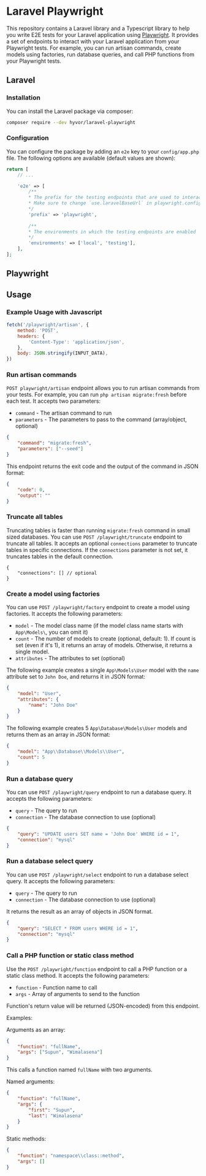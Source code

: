 # Laravel Playwright

This repository contains a Laravel library and a Typescript library to help you write E2E tests for your Laravel application using [Playwright](https://playwright.dev/). It provides a set of endpoints to interact with your Laravel application from your Playwright tests. For example, you can run artisan commands, create models using factories, run database queries, and call PHP functions from your Playwright tests.

## Laravel

### Installation

You can install the Laravel package via composer:

```bash
composer require --dev hyvor/laravel-playwright
```

### Configuration

You can configure the package by adding an `e2e` key to your `config/app.php` file. The following options are available (default values are shown):

```php
return [
    // ...

    'e2e' => [
        /**
        * The prefix for the testing endpoints that are used to interact with Playwright
        * Make sure to change `use.laravelBaseUrl` in playwright.config.ts if you change this
        */
        'prefix' => 'playwright',
        
        /**
        * The environments in which the testing endpoints are enabled
        */
        'environments' => ['local', 'testing'],
    ],
];
```

## Playwright

## Usage

### Example Usage with Javascript

```js
fetch('/playwright/artisan', {
    method: 'POST',
    headers: {
        'Content-Type': 'application/json',
    },
    body: JSON.stringify(INPUT_DATA),
})
```

### Run artisan commands

`POST playwright/artisan` endpoint allows you to run artisan commands from your tests. For example, you can run `php artisan migrate:fresh` before each test. It accepts two parameters:

- `command` - The artisan command to run
- `parameters` - The parameters to pass to the command (array/object, optional)

```json
{
    "command": "migrate:fresh",
    "parameters": ["--seed"]
}
```

This endpoint returns the exit code and the output of the command in JSON format:

```json
{
    "code": 0,
    "output": ""
}
```

### Truncate all tables

Truncating tables is faster than running `migrate:fresh` command in small sized databases. You can use `POST /playwright/truncate` endpoint to truncate all tables. It accepts an optional `connections` parameter to truncate tables in specific connections. If the `connections` parameter is not set, it truncates tables in the default connection.

```jsonc
{
    "connections": [] // optional
}
```

### Create a model using factories

You can use `POST /playwright/factory` endpoint to create a model using factories. It accepts the following parameters:

- `model` - The model class name (if the model class name starts with `App\Models\`, you can omit it)
- `count` - The number of models to create (optional, default: 1). If count is set (even if it's 1), it returns an array of models. Otherwise, it returns a single model.
- `attributes` - The attributes to set (optional)

The following example creates a single `App\Models\User` model with the `name` attribute set to `John Doe`, and returns it in JSON format:

```json
{
    "model": "User",
    "attributes": {
        "name": "John Doe"
    }
}
```

The following example creates 5 `App\Database\Models\User` models and returns them as an array in JSON format:

```json
{
    "model": "App\\Database\\Models\\User",
    "count": 5
}
```

### Run a database query

You can use `POST /playwright/query` endpoint to run a database query. It accepts the following parameters:

- `query` - The query to run
- `connection` - The database connection to use (optional)

```json
{
    "query": "UPDATE users SET name = 'John Doe' WHERE id = 1",
    "connection": "mysql"
}
```

### Run a database select query

You can use `POST /playwright/select` endpoint to run a database select query. It accepts the following parameters:

- `query` - The query to run
- `connection` - The database connection to use (optional)

It returns the result as an array of objects in JSON format.

```json
{
    "query": "SELECT * FROM users WHERE id = 1",
    "connection": "mysql"
}
```

### Call a PHP function or static class method

Use the `POST /playwright/function` endpoint to call a PHP function or a static class method. It accepts the following parameters:

- `function` - Function name to call
- `args` - Array of arguments to send to the function

Function's return value will be returned (JSON-encoded) from this endpoint.

Examples:

Arguments as an array:

```json
{
    "function": "fullName",
    "args": ["Supun", "Wimalasena"]
}
```

This calls a function named `fullName` with two arguments.

Named arguments:

```json
{
    "function": "fullName",
    "args": {
        "first": "Supun",
        "last": "Wimalasena"
    }
}
```

Static methods:

```json
{
    "function": "namespace\\class::method",
    "args": []
}
```